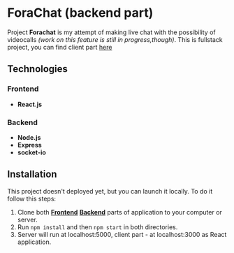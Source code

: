 # ForaChat (backend part)
Project **Forachat** is my attempt of making live chat with the possibility of videocalls *(work on this feature is still in progress,though)*. This is fullstack project, you can find client part [here](https://github.com/Enerveen/chat-frontend)
## Technologies
### Frontend
  * **React.js**
### Backend
* **Node.js**
* **Express**
* **socket-io**

## Installation
This project doesn't deployed yet, but you can launch it locally. To do it follow this steps:
1. Clone both **[Frontend](https://github.com/Enerveen/chat-frontend)** **[Backend](https://github.com/Enerveen/chat-backend)** parts of application to your computer or server.
2. Run `npm install` and then `npm start` in both directories.
3. Server will run at localhost:5000, client part - at localhost:3000 as React application.
